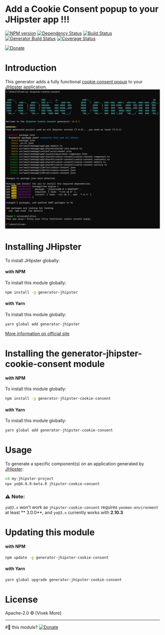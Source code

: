 # Add a Cookie Consent popup to your JHipster app !!!
[![NPM version][npm-image]][npm-url] 
[![Dependency Status][daviddm-image]][daviddm-url] 
[![Build Status][travis-image]][travis-url] 
[![Generator Build Status][github-actions-image]][github-actions-url]
[![Coverage Status][coveralls-image]][coveralls-url]

[![Donate][donate-image]][donate-url]


# Introduction

This generator adds a fully functional [cookie consent popup](docs/features/COOKIE_CONSENT_COMPONENT.md) to your [JHipster](http://jhipster.github.io/) application.
![img.png](docs/features/img.png)

# Installing JHipster
To install JHipster globally:

#### with NPM

To install this module globally:
```bash
npm install -g generator-jhipster
```


#### with Yarn

To install this module globally:
```bash
yarn global add generator-jhipster
```

[More information on official site](https://jhipster.github.io/installation.html)


# Installing the generator-jhipster-cookie-consent module

#### with NPM

To install this module globally:
```bash
npm install -g generator-jhipster-cookie-consent
```


#### with Yarn

To install this module globally:
```bash
yarn global add generator-jhipster-cookie-consent
```


# Usage

To generate a specific component(s) on an application generated by [JHipster](http://jhipster.github.io/):

```bash
cd my-jhipster-project
npx yo@4.0.0-beta.0 jhipster-cookie-consent
```

### ⚠ **Note**: 
`yo@3.x` won't work as `jhipster-cookie-consent` requires `yeoman-environment` at least **
3.0.0**, and `yo@3.x` currently works with **2.10.3**

# Updating this module

#### with NPM

```bash
npm update -g generator-jhipster-cookie-consent
```

#### with Yarn

```bash
yarn global upgrade generator-jhipster-cookie-consent
```


# License

Apache-2.0 © [Vivek More]


-----

#💚 this module? [![Donate][donate-image]][donate-url]

[donate-image]: https://img.shields.io/badge/buy%20me%20a%20coffee-brightgreen?style=for-the-badge&logo=paypal
[donate-url]: https://www.paypal.me/vivekdmore

[npm-image]: https://img.shields.io/npm/v/generator-jhipster-cookie-consent.svg
[npm-url]: https://npmjs.org/package/generator-jhipster-cookie-consent
[travis-image]: https://img.shields.io/travis/vivekmore/generator-jhipster-cookie-consent?label=travis-ci&logo=travis
[travis-url]: https://travis-ci.org/vivekmore/generator-jhipster-cookie-consent
[daviddm-image]: https://david-dm.org/vivekmore/generator-jhipster-cookie-consent.svg?theme=shields.io
[daviddm-url]: https://david-dm.org/vivekmore/generator-jhipster-cookie-consent
[coveralls-image]: https://coveralls.io/repos/github/vivekmore/generator-jhipster-cookie-consent/badge.svg
[coveralls-url]: https://coveralls.io/github/vivekmore/generator-jhipster-cookie-consent
[github-actions-image]: https://img.shields.io/github/workflow/status/vivekmore/generator-jhipster-cookie-consent/Build?label=github-ci&logo=github
[github-actions-url]: https://github.com/vivekmore/generator-jhipster-cookie-consent/actions
[donate-image]: https://img.shields.io/badge/buy%20me%20a%20coffee-brightgreen?style=for-the-badge&logo=paypal
[donate-url]: https://www.paypal.me/vivekdmore
